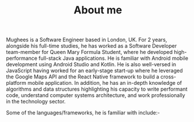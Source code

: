 ﻿---
title: 'About me'
avatar: './me.jpg'
skills:
  - Java 
  - Python
  - JavaScript (ES6+)
  - Kotlin
  - React
  - Node.js
  - GatsbyJS
  - Firebase
  - Git
  - AWS
---

Mughees is a Software Engineer based in London, UK. For 2 years, alongside his full-time studies, he has worked as a Software Developer team-member for Queen Mary Formula Student, where he developed high-performance full-stack Java applications. He is familiar with Android mobile development using Android Studio and Kotlin. He is also well-versed in JavaScript having worked for an early-stage start-up where he leveraged the Google Maps API and the React Native framework to build a cross-platform mobile application. In addition, he has an in-depth knowledge of algorithms and data structures highlighting his capacity to write performant code, understand computer systems architecture, and work professionally in the technology sector.

Some of the languages/frameworks, he is familiar with include:-